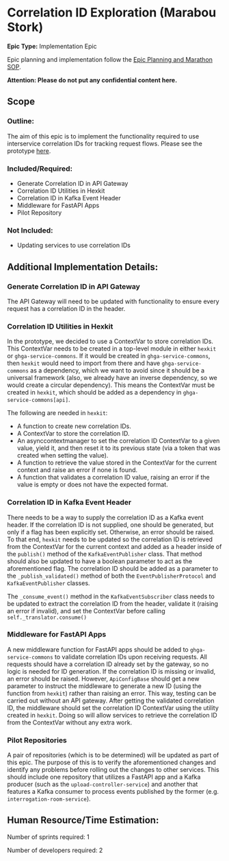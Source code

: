 # Correlation ID Exploration (Marabou Stork)
**Epic Type:** Implementation Epic

Epic planning and implementation follow the
[Epic Planning and Marathon SOP](https://docs.ghga-dev.de/main/sops/sop001_epic_planning.html).

**Attention: Please do not put any confidential content here.**

## Scope
### Outline:
The aim of this epic is to implement the functionality required to use interservice
correlation IDs for tracking request flows.
Please see the prototype [here](https://github.com/ghga-de/prototype-correlation-id).

### Included/Required:
- Generate Correlation ID in API Gateway
- Correlation ID Utilities in Hexkit
- Correlation ID in Kafka Event Header
- Middleware for FastAPI Apps
- Pilot Repository

### Not Included:
- Updating services to use correlation IDs


## Additional Implementation Details:

### Generate Correlation ID in API Gateway
The API Gateway will need to be updated with functionality to ensure every request has
a correlation ID in the header.

### Correlation ID Utilities in Hexkit
In the prototype, we decided to use a ContextVar to store correlation IDs.
This ContextVar needs to be created in a top-level module in either `hexkit`
or `ghga-service-commons`. If it would be created in `ghga-service-commons`, then `hexkit`
would need to import from there and have `ghga-service-commons` as a dependency, which we
want to avoid since it should be a universal framework (also, we already have an inverse
dependency, so we would create a circular dependency). This means the ContextVar must be
created in `hexkit`, which should be added as a dependency in `ghga-service-commons[api]`.

The following are needed in `hexkit`:
- A function to create new correlation IDs.
- A ContextVar to store the correlation ID.
- An asynccontextmanager to set the correlation ID ContextVar to a given value,
yield it, and then reset it to its previous state (via a token that was created
when setting the value).
- A function to retrieve the value stored in the ContextVar for the current context
and raise an error if none is found.
- A function that validates a correlation ID value, raising an error if the value is
empty or does not have the expected format.

### Correlation ID in Kafka Event Header
There needs to be a way to supply the correlation ID as a Kafka event header.
If the correlation ID is not supplied, one should be generated,
but only if a flag has been explicitly set. Otherwise, an error should be raised.
To that end, `hexkit` needs to be updated so the correlation ID is retrieved
from the ContextVar for the current context and added as a header inside of the
`publish()` method of the `KafkaEventPublisher` class. That method should also be
updated to have a boolean parameter to act as the aforementioned flag.
The correlation ID should be added as a parameter to the `_publish_validated()`
method of both the `EventPublisherProtocol` and `KafkaEventPublisher` classes.

The `_consume_event()` method in the `KafkaEventSubscriber` class needs to be updated
to extract the correlation ID from the header, validate it (raising an error if
invalid), and set the ContextVar before calling `self._translator.consume()`

### Middleware for FastAPI Apps
A new middleware function for FastAPI apps should be added to `ghga-service-commons`
to validate correlation IDs upon receiving requests. All requests should have a
correlation ID already set by the gateway, so no logic is needed for ID generation.
If the correlation ID is missing or invalid, an error should be raised.
However, `ApiConfigBase` should get a new parameter to instruct the middleware to
generate a new ID (using the function from `hexkit`) rather than raising an error.
This way, testing can be carried out without an API gateway.
After getting the validated correlation ID, the middleware should set the correlation
ID ContextVar using the utility created in `hexkit`. Doing so will allow services to
retrieve the correlation ID from the ContextVar without any extra work.

### Pilot Repositories
A pair of repositories (which is to be determined) will be updated as part of this epic.
The purpose of this is to verify the aforementioned changes and identify any problems
before rolling out the changes to other services. This should include one repository that utilizes
a FastAPI app and a Kafka producer (such as the `upload-controller-service`) and another that
features a Kafka consumer to process events published by the former
(e.g. `interrogation-room-service`).

## Human Resource/Time Estimation:

Number of sprints required: 1

Number of developers required: 2
